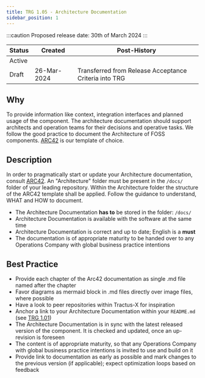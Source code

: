 ```yaml
---
title: TRG 1.05 - Architecture Documentation
sidebar_position: 1
---
```


:::caution
Proposed release date: 30th of March 2024
:::

| Status   | Created     | Post-History                                          |
|----------|-------------|-------------------------------------------------------|
| Active   | <Add Date>  |                                                       |
| Draft    | 26-Mar-2024 | Transferred from Release Acceptance Criteria into TRG |

## Why

To provide information like context, integration interfaces and planned usage of the component. The architecture documentation should support architects and operation teams for their decisions and operative tasks. We follow the good practice to document the Architecture of FOSS components. [ARC42](https://arc42.org/) is our template of choice.

## Description

In order to pragmatically start or update your Architecture documentation, consult [ARC42](https://arc42.org/). An "Architecture" folder must be present in the `/docs/` folder of your leading repository. Within the Architecture folder the structure of the ARC42 template shall be applied. Follow the guidance to understand, WHAT and HOW to document.

- The Architecture Documentation **has to** be stored in the folder: `/docs/`
- Architecture Documentation is available with the software at the same time
- Architecture Documentation is correct and up to date; English is a **must**
- The documentation is of appropriate maturity to be handed over to any Operations Company with global business practice intentions

## Best Practice

- Provide each chapter of the Arc42 documentation as single .md file named after the chapter
- Favor diagrams as mermaid block in .md files directly over image files, where possible
- Have a look to peer repositories within Tractus-X for inspiration
- Anchor a link to your Architecture Documentation within your `README.md` (see [TRG 1.01](https://eclipse-tractusx.github.io/docs/release/trg-1/trg-1-1))
- The Architecture Documentation is in sync with the latest released version of the component. It is checked and updated, once an up-revision is foreseen
- The content is of appropriate maturity, so that any Operations Company with global business practice intentions is invited to use and build on it
- Provide link to documentation as early as possible and mark changes to the previous version (if applicable); expect optimization loops based on feedback
